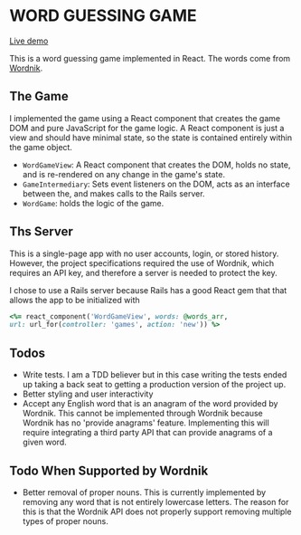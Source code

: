 WORD GUESSING GAME
=====================
[Live demo][live]

This is a word guessing game implemented in React. The words come from
[Wordnik][wordnik].

The Game
-------
I implemented the game using a React component that creates the game DOM
and pure JavaScript for the game logic. A React component is just a view and
should have minimal state, so the state is contained entirely within the game
object.

* `WordGameView`: A React component that creates the DOM, holds no state, and
is re-rendered on any change in the game's state.
* `GameIntermediary`: Sets event listeners on the DOM, acts as an interface
between the, and makes calls to the Rails server.
* `WordGame`: holds the logic of the game.

Ths Server
-----------

This is a single-page app with no user accounts, login, or stored
history. However, the project specifications required the use of
Wordnik, which requires an API key, and therefore a server is needed to protect
the key.

I chose to use a Rails server because Rails has a good React gem that
that allows the app to be initialized with
```Ruby
<%= react_component('WordGameView', words: @words_arr,
url: url_for(controller: 'games', action: 'new')) %>
```

Todos
-------------
* Write tests. I am a TDD believer but in this case writing the tests ended
up taking a back seat to getting a production version of the project up.
* Better styling and user interactivity
* Accept any English word that is an anagram of the word provided by Wordnik.
This cannot be implemented through Wordnik because Wordnik has no 'provide anagrams'
feature. Implementing this will require integrating a third party API that can
provide anagrams of a given word.

Todo When Supported by Wordnik
------------------------------
* Better removal of proper nouns. This is currently implemented by removing any
word that is not entirely lowercase letters. The reason for this is that the
Wordnik API does not properly support removing multiple types of proper nouns.

[wordnik]: https://www.wordnik.com/
[live]: https://anagram-game.herokuapp.com/
